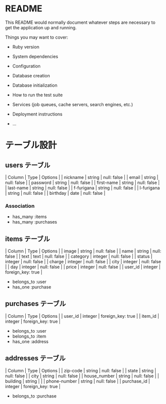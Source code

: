 # README

This README would normally document whatever steps are necessary to get the
application up and running.

Things you may want to cover:

* Ruby version

* System dependencies

* Configuration

* Database creation

* Database initialization

* How to run the test suite

* Services (job queues, cache servers, search engines, etc.)

* Deployment instructions

* ...

# テーブル設計

## users テーブル

| Column   | Type   | Options     |
| nickname   | string | null: false |
| email      | string | null: false |
| password   | string | null: false |
| first-name | string | null: false |
| last-name  | string | null: false |
| f-furigana   | string | null: false |
| l-furigana   | string | null: false |
| birthday   | date | null: false |

### Association

- has_many :items
- has_many :purchases

## items テーブル

| Column    | Type   | Options     |
| image     | string | null: false |
| name      | string | null: false |
| text      | text   | null: false |
| category  | integer | null: false |
| status    | integer | null: false |
| charge    | integer | null: false |
| city      | integer | null: false |
| day       | integer | null: false |
| price     | integer | null: false |
| user_id   | integer | foreign_key: true |

- belongs_to :user
- has_one :purchase

## purchases テーブル

| Column       | Type   | Options     |
| user_id     | integer | foreign_key: true |
| item_id     | integer | foreign_key: true |

- belongs_to :user
- belongs_to :item
- has_one :address

## addresses テーブル

| Column          | Type   | Options     |
| zip-code        | string | null: false |
| state           | string | null: false |
| city            | string | null: false |
| house_number    | string | null: false |
| building        | string |             |
| phone-number    | string | null: false |
| purchase_id     | integer | foreign_key: true |

- belongs_to :purchase